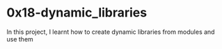 # 0x18-dynamic_libraries
In this project, I learnt how to create dynamic libraries from modules and use them

